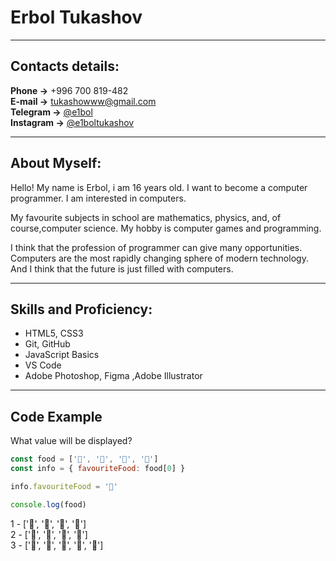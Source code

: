 # Erbol Tukashov

---

## Contacts details:

**Phone →**  +996 700 819-482               
**E-mail →**  tukashowww@gmail.com          
**Telegram →** [@e1bol](https://t.me/e1bol)   
**Instagram →** [@e1boltukashov](https://Instagram.com/e1boltukashov)

---

## About Myself:

Hello! My name is Erbol, i am 16 years old. I want to become a computer programmer. I am interested in computers.

My favourite subjects in school are mathematics, physics, and, of course,computer science. My hobby is computer games and programming.

I think that the profession of programmer can give many opportunities. Computers are the most rapidly changing sphere of modern technology. And I think that the future is just filled with computers.

---

## Skills and Proficiency:

- HTML5, CSS3
- Git, GitHub
- JavaScript Basics
- VS Code
- Adobe Photoshop, Figma ,Adobe Illustrator

---

## Code Example

What value will be displayed?
```javascript
const food = ['🍕', '🍔', '🍟', '🌭']
const info = { favouriteFood: food[0] }

info.favouriteFood = '🥞'

console.log(food)
```
1 - ['🍕', '🍔', '🍟', '🌭']
<br />
2 - ['🥞', '🍔', '🍟', '🌭']
<br />
3 - ['🥞', '🍕', '🍔', '🍟', '🌭']